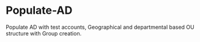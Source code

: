 Populate-AD
===========

Populate AD with test accounts, Geographical and departmental based OU structure with Group creation.

